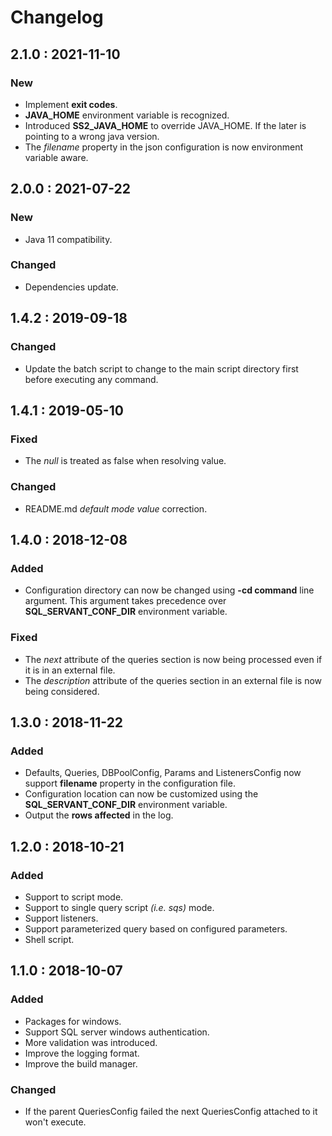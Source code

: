 # Changelog

## 2.1.0 : 2021-11-10

### New

* Implement **exit codes**.
* **JAVA_HOME** environment variable is recognized.
* Introduced **SS2_JAVA_HOME** to override JAVA_HOME. If the later is pointing to a wrong java version.
* The *filename* property in the json configuration is now environment variable aware.

## 2.0.0 : 2021-07-22

### New

* Java 11 compatibility.

### Changed

* Dependencies update.

## 1.4.2 : 2019-09-18

### Changed
- Update the batch script to change to the main script directory first before executing any command.

## 1.4.1 : 2019-05-10
### Fixed
- The _null_ is treated as false when resolving value.

### Changed
- README.md _default mode value_ correction.

## 1.4.0 : 2018-12-08
### Added
- Configuration directory can now be changed using **-cd command** line argument. This argument takes precedence over **SQL_SERVANT_CONF_DIR** environment variable.

### Fixed
- The _next_ attribute of the queries section is now being processed even if it is in an external file.
- The _description_ attribute of the queries section in an external file is now being considered.

## 1.3.0 : 2018-11-22
### Added
- Defaults, Queries, DBPoolConfig, Params and ListenersConfig now support **filename** property in the configuration file.
- Configuration location can now be customized using the **SQL_SERVANT_CONF_DIR** environment variable.
- Output the **rows affected** in the log.

## 1.2.0 : 2018-10-21
### Added
- Support to script mode.
- Support to single query script _(i.e. sqs)_ mode.
- Support listeners.
- Support parameterized query based on configured parameters.
- Shell script.

## 1.1.0 : 2018-10-07
### Added
- Packages for windows.
- Support SQL server windows authentication.
- More validation was introduced.
- Improve the logging format.
- Improve the build manager.

### Changed
- If the parent QueriesConfig failed the next QueriesConfig attached to it won't execute.